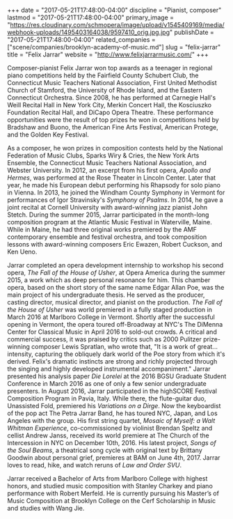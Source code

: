 +++
date = "2017-05-21T17:48:00-04:00"
discipline = "Pianist, composer"
lastmod = "2017-05-21T17:48:00-04:00"
primary_image = "https://res.cloudinary.com/schmopera/image/upload/v1545409169/media/webhook-uploads/1495403164038/9597410_orig.jpg.jpg"
publishDate = "2017-05-21T17:48:00-04:00"
related_companies = ["scene/companies/brooklyn-academy-of-music.md"]
slug = "felix-jarrar"
title = "Felix Jarrar"
website = "http://www.felixjarrarmusic.com/"
+++

Composer-pianist Felix Jarrar won top awards as a teenager in regional piano competitions held by the Fairfield County Schubert Club, the Connecticut Music Teachers National Association, First United Methodist Church of Stamford, the University of Rhode Island, and the Eastern Connecticut Orchestra. Since 2008, he has performed at Carnegie Hall's Weill Recital Hall in New York City, Merkin Concert Hall, the Kosciuszko Foundation Recital Hall, and DiCapo Opera Theatre. These performance opportunities were the result of top prizes he won in competitions held by Bradshaw and Buono, the American Fine Arts Festival, American Protege, and the Golden Key Festival.

As a composer, he won prizes in composition contests held by the National Federation of Music Clubs, Sparks Wiry & Cries, the New York Arts Ensemble, the Connecticut Music Teachers National Association, and Webster University. In 2012, an excerpt from his first opera, *Apollo and Hermes*, was performed at the Rose Theater in Lincoln Center. Later that year, he made his European debut performing his Rhapsody for solo piano in Vienna. In 2013, he joined the Windham County Symphony in Vermont for performances of Igor Stravinsky's *Symphony of Psalms*. In 2014, he gave a joint recital at Cornell University with award-winning jazz pianist John Stetch. During the summer 2015, Jarrar participated in the month-long composition program at the Atlantic Music Festival in Waterville, Maine. While in Maine, he had three original works premiered by the AMF contemporary ensemble and festival orchestra, and took composition lessons with award-winning composers Eric Ewazen, Robert Cuckson, and Ken Ueno.

Jarrar completed an opera development internship to workshop his second opera, *The Fall of the House of Usher*, at Opera America during the summer 2015, a work which as deep personal resonance for him. This chamber opera, based on the short story of the same name Edgar Allan Poe, was the main project of his undergraduate thesis. He served as the producer, casting director, musical director, and pianist on the production. *The Fall of the House of Usher* was world premiered in a fully staged production in March 2016 at Marlboro College in Vermont. Shortly after the successful opening in Vermont, the opera toured off-Broadway at NYC's The DiMenna Center for Classical Music in April 2016 to sold-out crowds. A critical and commercial success, it was praised by critics such as 2000 Pulitzer prize-winning composer Lewis Spratlan, who wrote that, "It is a work of great... intensity, capturing the obliquely dark world of the Poe story from which it's derived. Felix's dramatic instincts are strong and richly projected through the singing and highly developed instrumental accompaniment." Jarrar presented his analysis paper *Die Lorelei* at the 2016 BGSU Graduate Student Conference in March 2016 as one of only a few senior undergraduate presenters. In August 2016, Jarrar participated in the highSCORE Festival Composition Program in Pavia, Italy. While there, the flute-guitar duo, Unassisted Fold, premiered his *Variations on a Dirge*. Now the keyboardist of the pop act The Petra Jarrar Band, he has toured NYC, Japan, and Los Angeles with the group. His first string quartet, *Mosaic of Myself: a Walt Whitman Experience*, co-commissioned by violinist Brendan Speltz and cellist Andrew Janss, received its world premiere at The Church of the Intercession in NYC on December 10th, 2016. His latest project, *Songs of the Soul Beams*, a theatrical song cycle with original text by Brittany Goodwin about personal grief, premieres at BAM on June 4th, 2017. Jarrar loves to read, hike, and watch reruns of *Law and Order SVU*. 

Jarrar received a Bachelor of Arts from Marlboro College with highest honors, and studied music composition with Stanley Charkey and piano performance with Robert Merfeld. He is currently pursuing his Master’s of Music Composition at Brooklyn College on the Cerf Scholarship in Music and studies with Wang Jie. 
